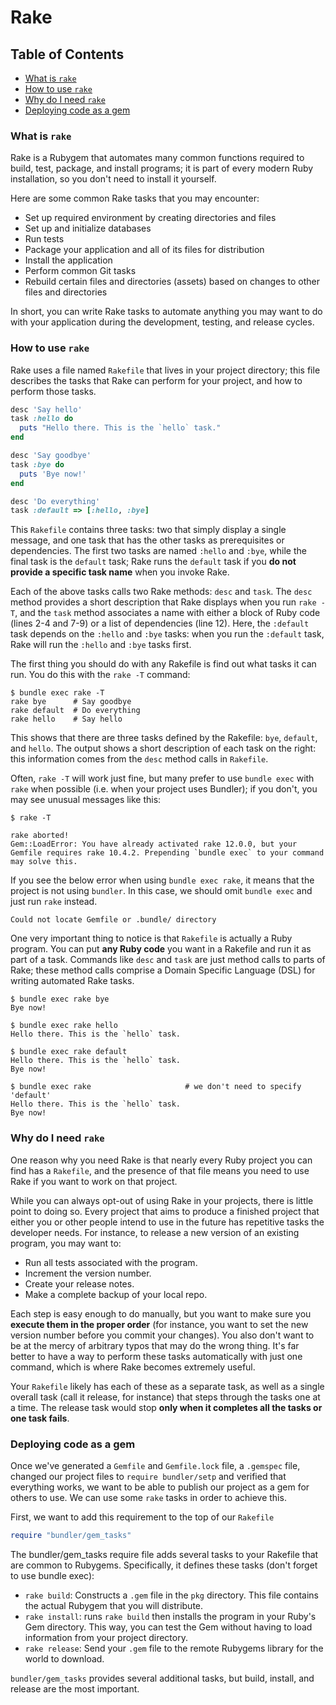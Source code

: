 # Rake

## Table of Contents
- [What is `rake`](#what-is-rake)
- [How to use `rake`](#how-to-use-rake)
- [Why do I need `rake`](#why-do-i-need-rake)
- [Deploying code as a gem](#deploying-code-as-a-gem)

### What is `rake`
Rake is a Rubygem that automates many common functions required to build, test, package, and install programs; it is part of every modern Ruby installation, so you don't need to install it yourself.

Here are some common Rake tasks that you may encounter:
- Set up required environment by creating directories and files
- Set up and initialize databases
- Run tests
- Package your application and all of its files for distribution
- Install the application
- Perform common Git tasks
- Rebuild certain files and directories (assets) based on changes to other files and directories

In short, you can write Rake tasks to automate anything you may want to do with your application during the development, testing, and release cycles.

### How to use `rake`
Rake uses a file named `Rakefile` that lives in your project directory; this file describes the tasks that Rake can perform for your project, and how to perform those tasks.
```ruby
desc 'Say hello'
task :hello do
  puts "Hello there. This is the `hello` task."
end

desc 'Say goodbye'
task :bye do
  puts 'Bye now!'
end

desc 'Do everything'
task :default => [:hello, :bye]
```
This `Rakefile` contains three tasks: two that simply display a single message, and one task that has the other tasks as prerequisites or dependencies. The first two tasks are named `:hello` and `:bye`, while the final task is the `default` task; Rake runs the `default` task if you __do not provide a specific task name__ when you invoke Rake.

Each of the above tasks calls two Rake methods: `desc` and `task`. The `desc` method provides a short description that Rake displays when you run `rake -T`, and the `task` method associates a name with either a block of Ruby code (lines 2-4 and 7-9) or a list of dependencies (line 12). Here, the `:default` task depends on the `:hello` and `:bye` tasks: when you run the `:default` task, Rake will run the `:hello` and `:bye` tasks first.

The first thing you should do with any Rakefile is find out what tasks it can run. You do this with the `rake -T` command:
```
$ bundle exec rake -T
rake bye      # Say goodbye
rake default  # Do everything
rake hello    # Say hello
```
This shows that there are three tasks defined by the Rakefile: `bye`, `default`, and `hello`. The output shows a short description of each task on the right: this information comes from the `desc` method calls in `Rakefile`.

Often, `rake -T` will work just fine, but many prefer to use `bundle exec` with `rake` when possible (i.e. when your project uses Bundler); if you don't, you may see unusual messages like this:
```
$ rake -T

rake aborted!
Gem::LoadError: You have already activated rake 12.0.0, but your Gemfile requires rake 10.4.2. Prepending `bundle exec` to your command may solve this.
```
If you see the below error when using `bundle exec rake`, it means that the project is not using `bundler`. In this case, we should omit `bundle exec` and just run `rake` instead.
```
Could not locate Gemfile or .bundle/ directory
```
One very important thing to notice is that `Rakefile` is actually a Ruby program. You can put __any Ruby code__ you want in a Rakefile and run it as part of a task. Commands like `desc` and `task` are just method calls to parts of Rake; these method calls comprise a Domain Specific Language (DSL) for writing automated Rake tasks.
```
$ bundle exec rake bye
Bye now!

$ bundle exec rake hello
Hello there. This is the `hello` task.

$ bundle exec rake default
Hello there. This is the `hello` task.
Bye now!

$ bundle exec rake                     # we don't need to specify 'default'
Hello there. This is the `hello` task.
Bye now!
```
### Why do I need `rake`
One reason why you need Rake is that nearly every Ruby project you can find has a `Rakefile`, and the presence of that file means you need to use Rake if you want to work on that project.

While you can always opt-out of using Rake in your projects, there is little point to doing so. Every project that aims to produce a finished project that either you or other people intend to use in the future has repetitive tasks the developer needs. For instance, to release a new version of an existing program, you may want to:
- Run all tests associated with the program.
- Increment the version number.
- Create your release notes.
- Make a complete backup of your local repo.

Each step is easy enough to do manually, but you want to make sure you __execute them in the proper order__ (for instance, you want to set the new version number before you commit your changes). You also don't want to be at the mercy of arbitrary typos that may do the wrong thing. It's far better to have a way to perform these tasks automatically with just one command, which is where Rake becomes extremely useful.

Your `Rakefile` likely has each of these as a separate task, as well as a single overall task (call it release, for instance) that steps through the tasks one at a time. The release task would stop __only when it completes all the tasks or one task fails__.

### Deploying code as a gem
Once we've generated a `Gemfile` and `Gemfile.lock` file, a `.gemspec` file, changed our project files to `require bundler/setp` and verified that everything works, we want to be able to publish our project as a gem for others to use. We can use some `rake` tasks in order to achieve this. 

First, we want to add this requirement to the top of our `Rakefile`
```ruby
require "bundler/gem_tasks"
```
The bundler/gem_tasks require file adds several tasks to your Rakefile that are common to Rubygems. Specifically, it defines these tasks (don't forget to use bundle exec):
- `rake build`: Constructs a `.gem` file in the `pkg` directory. This file contains the actual Rubygem that you will distribute.
- `rake install`: runs `rake build` then installs the program in your Ruby's Gem directory. This way, you can test the Gem without having to load information from your project directory.
- `rake release`: Send your `.gem` file to the remote Rubygems library for the world to download.

`bundler/gem_tasks` provides several additional tasks, but build, install, and release are the most important.
